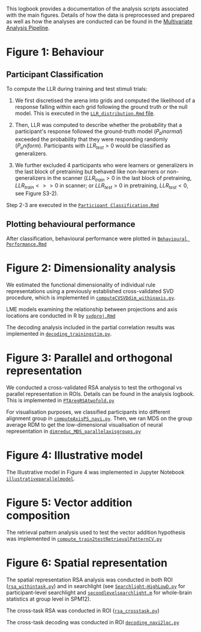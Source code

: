 This logbook provides a documentation of the analysis scripts associated with the main figures. Details of how the data is preprocessed and prepared as well as how the analyses are conducted can be found in the [Multivariate Analysis Pipeline](/scripts/Exp1_fmri/MultivariateAnalysisPipeline.md).


# Figure 1: Behaviour
## Participant Classification
To compute the LLR during training and test stimuli trials:

1) We first discretised the arena into grids and computed the likelihood of a response falling within each grid following the ground truth or the null model. This is executed in the [``LLR_distribution.Rmd`` file](/scripts/LLR%20Distribution.Rmd).

2) Then, LLR was computed to describe whether the probability that a participant's response followed the ground-truth model ($P_binormal$) exceeded the probability that they were responding randomly ($P_uniform$).  Participants with $LLR_{test}>0$ would be classified as generalizers.  
   
3) We further excluded 4 participants who were learners or generalizers in the last block of pretraining but behaved like non-learners or non-generalizers in the scanner ($LLR_{train}>0$ in the last block of pretraining, $LLR_{train}<>>0$ in scanner; or $LLR_{test}>0$ in pretraining,  $LLR_{test}<0$, see Figure S3-2).  

Step 2-3 are executed in the [``Participant Classification.Rmd``](/scripts/Exp1_fmri/ParticipantClassification.Rmd)  

## Plotting behavioural performance
After classification, behavioural performance were plotted in [``Behavioural Performance.Rmd``](/scripts/Exp1_fmri/BehaviouralPerformance.Rmd)


# Figure 2: Dimensionality analysis
We estimated the functional dimensionality of individual rule representations using a previously established cross-validated SVD procedure, which is implemented in [`computeCVSVDdim_withinaxis.py`](/scripts/Exp1_fmri/multivariate/computeCVSVDdim_withinaxis.py).

LME models examining the relationship between projections and axis locations are conducted in R by [``svdproj.Rmd``](/scripts/Exp1_fmri/svdproj.Rmd)

The decoding analysis included in the partial correlation results was implemented in [`decoding_trainingstim.py`](/scripts/Exp1_fmri/multivariate/decoding_trainingstim.py).

# Figure 3: Parallel and orthogonal representation
We conducted a cross-validated RSA analysis to test the orthogonal vs parallel representation in ROIs. Details can be found in the analysis logbook. This is implemented in [`PTAregRSAtwofold.py`](/scripts/Exp1_fmri/multivariate/PTAregRSAtwofold.py)

For visualisation purposes, we classified participants into different alignment group in [`computeAxisPS_navi.py`](/scripts/Exp1_fmri/multivariate/computeAxisPS_navi.py). Then, we ran MDS on the group average RDM to get the low-dimensional visualisation of neural representation in [`dimreduc_MDS_parallelaxisgroups.py`](/scripts/Exp1_fmri/multivariate/dimreduc_MDS_parallelaxisgroups.py)

# Figure 4: Illustrative model
The Illustrative model in Figure 4 was implemented in Jupyter Notebook [`illustrativeparallelmodel`](/scripts/Exp1_fmri/illustrativeparallelmodel.ipynb).

# Figure 5: Vector addition composition
The retrieval pattern analysis used to test the vector addition hypothesis was implemented in [`compute_train2testRetrievalPatternCV.py`](/scripts/Exp1_fmri/multivariate/compute_train2testRetrievalPatternCV.py)

# Figure 6: Spatial representation
The spatial representation RSA analysis was conducted in both ROI ([`rsa_withintask.py`](/scripts/Exp1_fmri/multivariate/rsa_withintask.py)) and in searchlight (see [`Searchlight-HighLowD.py`](/scripts/Exp1_fmri/Searchlight-HighLowD.py) for participant-level searchlight and [`secondlevelsearchlight.m`](/scripts/Exp1_fmri/secondlevelsearchlight.m) for whole-brain statistics at group level in SPM12).

The cross-task RSA was conducted in ROI ([`rsa_crosstask.py`](/scripts/Exp1_fmri/multivariate/rsa_crosstask.py))

The cross-task decoding was conducted in ROI [`decoding_navi2loc.py`](/scripts/Exp1_fmri/multivariate/decoding_navi2loc.py)
